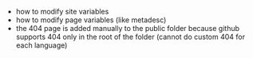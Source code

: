 - how to modify site variables
- how to modify page variables (like metadesc)
- the 404 page is added manually to the public folder because github supports 404 only in the root of the folder (cannot do custom 404 for each language)
